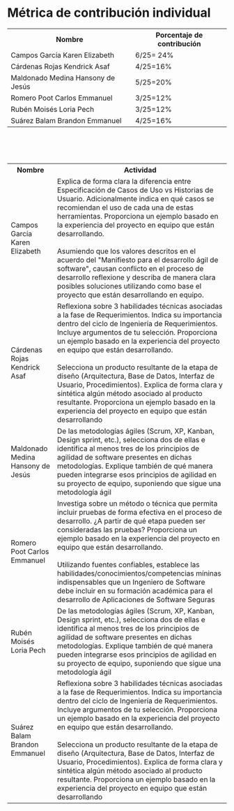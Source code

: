 # ﻿Métrica de contribución individual
 
<table align=center>  
   <tr>  
      <th>Nombre</th>  
      <th>Porcentaje de contribución</th>   
   </tr> 
    <tr>  
      <td>Campos García Karen Elizabeth</td>  
       <td> 6/25= 24%</td>    
   </tr> 
   <tr>  
      <td>Cárdenas Rojas Kendrick Asaf</td>  
       <td>4/25=16%</td>
   </tr> 
    <tr>  
      <td>Maldonado Medina Hansony de Jesús</td>  
      <td>5/25=20%</td>
   </tr> 
    <tr>  
      <td>Romero Poot Carlos Emmanuel</td>  
       <td>3/25=12%</td>
   </tr> 
     <tr>  
      <td>Rubén Moisés Loria Pech</td>  
        <td>3/25=12%</td>
   </tr> 
    <tr>  
      <td>Suárez Balam Brandon Emmanuel</td> 
      <td>4/25=16%</td>
   </tr> 
 </table>

<br><br><br>

<table align=center>  
   <tr>  
      <th>Nombre</th>  
      <th>Actividad</th>   
   </tr> 
    <tr>  
      <td>Campos García Karen Elizabeth</td>  
       <td> Explica de forma clara la diferencia entre Especificación de Casos de Uso vs Historias de Usuario. Adicionalmente indica en qué casos se recomiendan el uso de cada una de estas herramientas. Proporciona un ejemplo basado en la experiencia del proyecto en equipo que están desarrollando.<br><br>
       Asumiendo que los valores descritos en el acuerdo del "Manifiesto para el desarrollo ágil de software", causan conflicto en el proceso de desarrollo reflexione y describa de manera clara posibles soluciones utilizando como base el proyecto que están desarrollando en equipo.
</td>    
   </tr> 
   <tr>  
      <td>Cárdenas Rojas Kendrick Asaf</td>  
       <td>Reflexiona sobre 3 habilidades técnicas asociadas a la fase de Requerimientos. Indica su importancia dentro del ciclo de Ingeniería de Requerimientos. Incluye argumentos de tu selección. Proporciona un ejemplo basado en la experiencia del proyecto en equipo que están desarrollando.<br><br>
Selecciona un producto resultante de la etapa de diseño (Arquitectura, Base de Datos, Interfaz de Usuario, Procedimientos). Explica de forma clara y sintética algún método asociado al producto resultante. Proporciona un ejemplo basado en la experiencia del proyecto en equipo que están desarrollando
</td>
   </tr> 
    <tr>  
      <td>Maldonado Medina Hansony de Jesús</td>  
      <td>De las metodologías ágiles (Scrum, XP, Kanban, Design sprint, etc.), selecciona dos de ellas e identifica al menos tres de los principios de agilidad de software presentes en dichas metodologías. Explique también de qué manera pueden integrarse esos principios de agilidad en su proyecto de equipo, suponiendo que sigue una metodología ágil
</td>
   </tr> 
    <tr>  
      <td>Romero Poot Carlos Emmanuel</td>  
       <td>Investiga sobre un método o técnica que permita incluir pruebas de forma efectiva en el proceso de desarrollo. ¿A partir de qué etapa pueden ser consideradas las pruebas? Proporciona un ejemplo basado en la experiencia del proyecto en equipo que están desarrollando.<br><br>
Utilizando fuentes confiables, establece las habilidades/conocimientos/competencias míninas indispensables que un Ingeniero de Software debe incluir en su formación académica para el desarrollo de Aplicaciones de Software Seguras
</td>
   </tr> 
     <tr>  
      <td>Rubén Moisés Loria Pech</td>  
        <td>De las metodologías ágiles (Scrum, XP, Kanban, Design sprint, etc.), selecciona dos de ellas e identifica al menos tres de los principios de agilidad de software presentes en dichas metodologías. Explique también de qué manera pueden integrarse esos principios de agilidad en su proyecto de equipo, suponiendo que sigue una metodología ágil
</td>
   </tr> 
    <tr>  
      <td>Suárez Balam Brandon Emmanuel</td> 
       <td>Reflexiona sobre 3 habilidades técnicas asociadas a la fase de Requerimientos. Indica su importancia dentro del ciclo de Ingeniería de Requerimientos. Incluye argumentos de tu selección. Proporciona un ejemplo basado en la experiencia del proyecto en equipo que están desarrollando.<br><br>
Selecciona un producto resultante de la etapa de diseño (Arquitectura, Base de Datos, Interfaz de Usuario, Procedimientos). Explica de forma clara y sintética algún método asociado al producto resultante. Proporciona un ejemplo basado en la experiencia del proyecto en equipo que están desarrollando
</td>
   </tr> 
 </table>

<!--stackedit_data:
eyJoaXN0b3J5IjpbMzA2MzU2NjgyLDg0NTIzNTQ5Niw2Njk2MT
Y4NTgsLTExMDk2MjQyMTcsNjY5NjE2ODU4LC02NDg4NjIzNywx
MTA4MzM0NzUxLDE5MDc2MTE4NDUsLTcxMzkzMzkzM119
-->